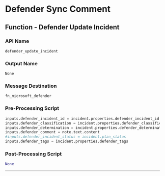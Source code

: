 <!--
    DO NOT MANUALLY EDIT THIS FILE
    THIS FILE IS AUTOMATICALLY GENERATED WITH resilient-circuits codegen
-->

# Defender Sync Comment

## Function - Defender Update Incident

### API Name
`defender_update_incident`

### Output Name
`None`

### Message Destination
`fn_microsoft_defender`

### Pre-Processing Script
```python
inputs.defender_incident_id = incident.properties.defender_incident_id
inputs.defender_classification = incident.properties.defender_classification
inputs.defender_determination = incident.properties.defender_determination
inputs.defender_comment = note.text.content
#inputs.defender_incident_status = incident.plan_status
inputs.defender_tags = incident.properties.defender_tags
```

### Post-Processing Script
```python
None
```

---

